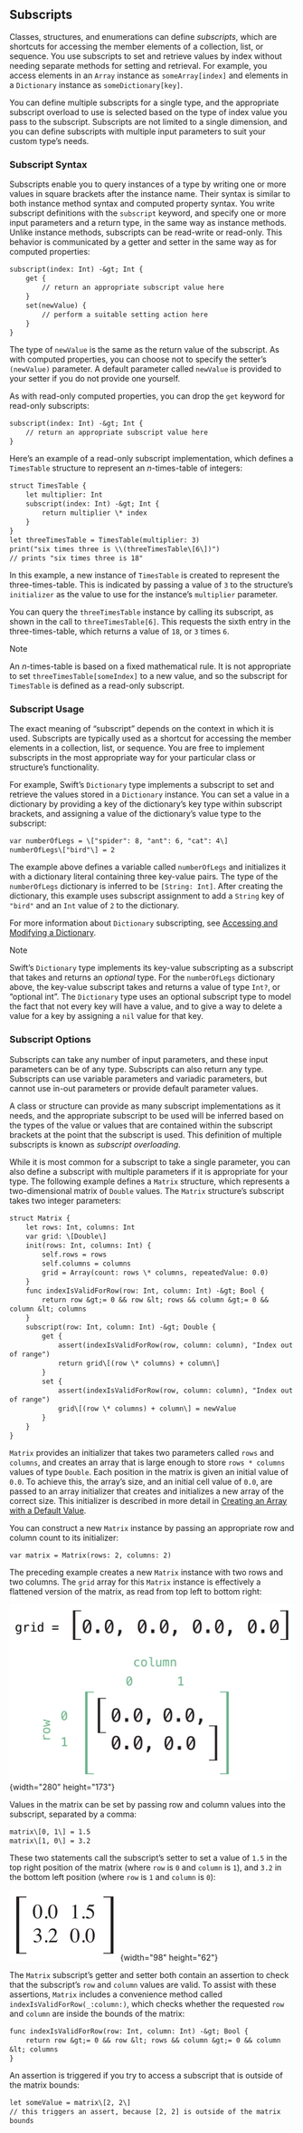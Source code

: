 Subscripts 
----------

Classes, structures, and enumerations can define *subscripts*, which are shortcuts for accessing the member elements of a collection, list, or sequence. You use subscripts to set and retrieve values by index without needing separate methods for setting and retrieval. For example, you access elements in an `Array` instance as `someArray[index]` and elements in a `Dictionary` instance as `someDictionary[key]`.

You can define multiple subscripts for a single type, and the appropriate subscript overload to use is selected based on the type of index value you pass to the subscript. Subscripts are not limited to a single dimension, and you can define subscripts with multiple input parameters to suit your custom type’s needs.

### Subscript Syntax 

Subscripts enable you to query instances of a type by writing one or more values in square brackets after the instance name. Their syntax is similar to both instance method syntax and computed property syntax. You write subscript definitions with the `subscript` keyword, and specify one or more input parameters and a return type, in the same way as instance methods. Unlike instance methods, subscripts can be read-write or read-only. This behavior is communicated by a getter and setter in the same way as for computed properties:

    subscript(index: Int) -&gt; Int {
        get {
            // return an appropriate subscript value here
        }
        set(newValue) {
            // perform a suitable setting action here
        }
    }

The type of `newValue` is the same as the return value of the subscript. As with computed properties, you can choose not to specify the setter’s `(newValue)` parameter. A default parameter called `newValue` is provided to your setter if you do not provide one yourself.

As with read-only computed properties, you can drop the `get` keyword for read-only subscripts:

    subscript(index: Int) -&gt; Int {
        // return an appropriate subscript value here
    }

Here’s an example of a read-only subscript implementation, which defines a `TimesTable` structure to represent an *n*-times-table of integers:

    struct TimesTable {
        let multiplier: Int
        subscript(index: Int) -&gt; Int {
            return multiplier \* index
        }
    }
    let threeTimesTable = TimesTable(multiplier: 3)
    print("six times three is \\(threeTimesTable\[6\])")
    // prints "six times three is 18"

In this example, a new instance of `TimesTable` is created to represent the three-times-table. This is indicated by passing a value of `3` to the structure’s `initializer` as the value to use for the instance’s `multiplier` parameter.

You can query the `threeTimesTable` instance by calling its subscript, as shown in the call to `threeTimesTable[6]`. This requests the sixth entry in the three-times-table, which returns a value of `18`, or `3` times `6`.

Note

An *n*-times-table is based on a fixed mathematical rule. It is not appropriate to set `threeTimesTable[someIndex]` to a new value, and so the subscript for `TimesTable` is defined as a read-only subscript.

### Subscript Usage 

The exact meaning of “subscript” depends on the context in which it is used. Subscripts are typically used as a shortcut for accessing the member elements in a collection, list, or sequence. You are free to implement subscripts in the most appropriate way for your particular class or structure’s functionality.

For example, Swift’s `Dictionary` type implements a subscript to set and retrieve the values stored in a `Dictionary` instance. You can set a value in a dictionary by providing a key of the dictionary’s key type within subscript brackets, and assigning a value of the dictionary’s value type to the subscript:

    var numberOfLegs = \["spider": 8, "ant": 6, "cat": 4\]
    numberOfLegs\["bird"\] = 2

The example above defines a variable called `numberOfLegs` and initializes it with a dictionary literal containing three key-value pairs. The type of the `numberOfLegs` dictionary is inferred to be `[String: Int]`. After creating the dictionary, this example uses subscript assignment to add a `String` key of `"bird"` and an `Int` value of `2` to the dictionary.

For more information about `Dictionary` subscripting, see [Accessing and Modifying a Dictionary](CollectionTypes.md#TP40016643-CH8-ID116).

Note

Swift’s `Dictionary` type implements its key-value subscripting as a subscript that takes and returns an *optional* type. For the `numberOfLegs` dictionary above, the key-value subscript takes and returns a value of type `Int?`, or “optional int”. The `Dictionary` type uses an optional subscript type to model the fact that not every key will have a value, and to give a way to delete a value for a key by assigning a `nil` value for that key.

### Subscript Options 

Subscripts can take any number of input parameters, and these input parameters can be of any type. Subscripts can also return any type. Subscripts can use variable parameters and variadic parameters, but cannot use in-out parameters or provide default parameter values.

A class or structure can provide as many subscript implementations as it needs, and the appropriate subscript to be used will be inferred based on the types of the value or values that are contained within the subscript brackets at the point that the subscript is used. This definition of multiple subscripts is known as *subscript overloading*.

While it is most common for a subscript to take a single parameter, you can also define a subscript with multiple parameters if it is appropriate for your type. The following example defines a `Matrix` structure, which represents a two-dimensional matrix of `Double` values. The `Matrix` structure’s subscript takes two integer parameters:

    struct Matrix {
        let rows: Int, columns: Int
        var grid: \[Double\]
        init(rows: Int, columns: Int) {
            self.rows = rows
            self.columns = columns
            grid = Array(count: rows \* columns, repeatedValue: 0.0)
        }
        func indexIsValidForRow(row: Int, column: Int) -&gt; Bool {
            return row &gt;= 0 && row &lt; rows && column &gt;= 0 && column &lt; columns
        }
        subscript(row: Int, column: Int) -&gt; Double {
            get {
                assert(indexIsValidForRow(row, column: column), "Index out of range")
                return grid\[(row \* columns) + column\]
            }
            set {
                assert(indexIsValidForRow(row, column: column), "Index out of range")
                grid\[(row \* columns) + column\] = newValue
            }
        }
    }

`Matrix` provides an initializer that takes two parameters called `rows` and `columns`, and creates an array that is large enough to store `rows * columns` values of type `Double`. Each position in the matrix is given an initial value of `0.0`. To achieve this, the array’s size, and an initial cell value of `0.0`, are passed to an array initializer that creates and initializes a new array of the correct size. This initializer is described in more detail in [Creating an Array with a Default Value](CollectionTypes.md#TP40016643-CH8-ID501).

You can construct a new `Matrix` instance by passing an appropriate row and column count to its initializer:

    var matrix = Matrix(rows: 2, columns: 2)

The preceding example creates a new `Matrix` instance with two rows and two columns. The `grid` array for this `Matrix` instance is effectively a flattened version of the matrix, as read from top left to bottom right:

![image: Art/subscriptMatrix01\_2x.png](Art/subscriptMatrix01_2x.png){width="280" height="173"}

Values in the matrix can be set by passing row and column values into the subscript, separated by a comma:

    matrix\[0, 1\] = 1.5
    matrix\[1, 0\] = 3.2

These two statements call the subscript’s setter to set a value of `1.5` in the top right position of the matrix (where `row` is `0` and `column` is `1`), and `3.2` in the bottom left position (where `row` is `1` and `column` is `0`):

![image: Art/subscriptMatrix02\_2x.png](Art/subscriptMatrix02_2x.png){width="98" height="62"}

The `Matrix` subscript’s getter and setter both contain an assertion to check that the subscript’s `row` and `column` values are valid. To assist with these assertions, `Matrix` includes a convenience method called `indexIsValidForRow(_:column:)`, which checks whether the requested `row` and `column` are inside the bounds of the matrix:

    func indexIsValidForRow(row: Int, column: Int) -&gt; Bool {
        return row &gt;= 0 && row &lt; rows && column &gt;= 0 && column &lt; columns
    }

An assertion is triggered if you try to access a subscript that is outside of the matrix bounds:

    let someValue = matrix\[2, 2\]
    // this triggers an assert, because [2, 2] is outside of the matrix bounds

